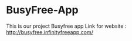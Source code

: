 # BusyFree-App
This is our project Busyfree app
Link for website : http://busyfree.infinityfreeapp.com/
